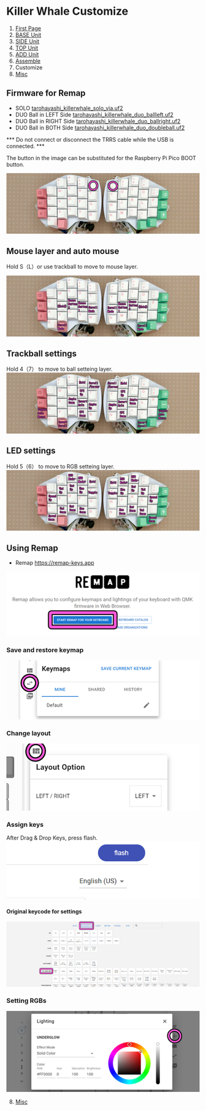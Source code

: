 # Killer Whale Customize

1. [First Page](../README_EN.md)
2. [BASE Unit](../rightside/2_BASE.md)
3. [SIDE Unit](../rightside/3_SIDE_TRACKBALL.md)
4. [TOP Unit](../rightside/4_TOP.md)
5. [ADD Unit](../rightside/5_ADD.md)
6. [Assemble](../rightside/6_ASSEMBLE.md)
7. Customize
8. [Misc](../rightside/8_MISC.md)

## Firmware for Remap

- SOLO  [tarohayashi_killerwhale_solo_via.uf2
](https://github.com/Taro-Hayashi/KillerWhale/releases/latest/download/tarohayashi_killerwhale_solo_via.uf2)
- DUO Ball in LEFT Side [tarohayashi_killerwhale_duo_ballleft.uf2
](https://github.com/Taro-Hayashi/KillerWhale/releases/latest/download/tarohayashi_killerwhale_duo_ballleft.uf2)
- DUO Ball in RIGHT Side [tarohayashi_killerwhale_duo_ballright.uf2
](https://github.com/Taro-Hayashi/KillerWhale/releases/latest/download/tarohayashi_killerwhale_duo_ballright.uf2)
- DUO Ball in BOTH Side [tarohayashi_killerwhale_duo_doubleball.uf2
](https://github.com/Taro-Hayashi/KillerWhale/releases/latest/download/tarohayashi_killerwhale_duo_doubleball.uf2)

*** Do not connect or disconnect the TRRS cable while the USB is connected. ***

The button in the image can be substituted for the Raspberry Pi Pico BOOT button.

![](../img/custom/boot.png) 

## Mouse layer and auto mouse
Hold S（L）or use trackball to move to mouse layer.

![](../img/custom/auto_e.png)  

## Trackball settings
Hold 4（7） to move to ball setteing layer.
![](../img/custom/mouse_e.png)  


## LED settings
Hold 5（6） to move to RGB setteing layer.
![](../img/custom/led_e.png)  

## Using Remap
- Remap https://remap-keys.app

![](../img/custom/remap.png)  

### Save and restore keymap
![](../img/custom/restore.png)  


### Change layout
![](../img/custom/layout.png)  


### Assign keys
After Drag & Drop Keys, press flash.
![](../img/custom/flash.png)  


#### Original keycode for settings
![](../img/custom/userkey.png)  

### Setting RGBs
![](../img/custom/ledset.png)  
  
  
8. [Misc](../rightside/8_MISC.md)

